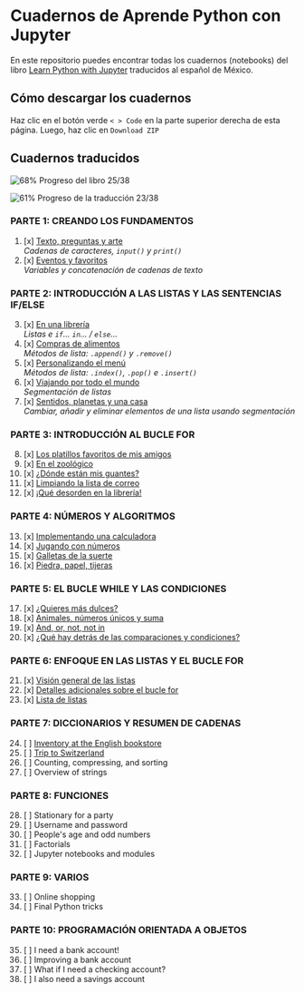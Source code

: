 # Cuadernos de Aprende Python con Jupyter

En este repositorio puedes encontrar todas los cuadernos (notebooks) del libro [Learn Python with Jupyter](https://learnpythonwithjupyter.com) traducidos al español de México. 

## Cómo descargar los cuadernos 
Haz clic en el botón verde `< > Code` en la parte superior derecha de esta página. Luego, haz clic en `Download ZIP`

## Cuadernos traducidos

![68%](https://progress-bar.dev/68) Progreso del libro 25/38 

![61%](https://progress-bar.dev/61) Progreso de la traducción 23/38 

### PARTE 1: CREANDO LOS FUNDAMENTOS
 1. [x] [Texto, preguntas y arte](01_string_input_print.ipynb)
        <br>*Cadenas de caracteres, `input()` y `print()`*
 2. [x] [Eventos y favoritos](02_variables.ipynb)
        <br>*Variables y concatenación de cadenas de texto*

### PARTE 2: INTRODUCCIÓN A LAS LISTAS Y LAS SENTENCIAS IF/ELSE
 3. [x] [En una librería](03_list_if_in_else.ipynb)
        <br>*Listas e `if`... `in`... / `else`...*
 4. [x] [Compras de alimentos](04_list_append_remove.ipynb)
        <br>*Métodos de lista: `.append()` y `.remove()`*
 5. [x] [Personalizando el menú](05_list_index_pop_insert.ipynb)
        <br>*Métodos de lista: `.index()`, `.pop()` e `.insert()`*
 6. [x] [Viajando por todo el mundo](06_list_slicing.ipynb)
        <br>*Segmentación de listas*
 7. [x] [Sentidos, planetas y una casa](07_list_slicing_use.ipynb)
        <br>*Cambiar, añadir y eliminar elementos de una lista usando segmentación*

### PARTE 3: INTRODUCCIÓN AL BUCLE FOR
 8. [x] [Los platillos favoritos de mis amigos](08_for_range.ipynb)
 9. [x] [En el zoológico](09_for_loop_if_equals.ipynb)
10. [x] [¿Dónde están mis guantes?](10_for_search.ipynb)
11. [x] [Limpiando la lista de correo](11_for_change_list.ipynb)
12. [x] [¡Qué desorden en la librería!](12_for_create_list.ipynb)

### PARTE 4: NÚMEROS Y ALGORITMOS
13. [x] [Implementando una calculadora](13_numbers.ipynb)
14. [x] [Jugando con números](14_list_of_numbers.ipynb)
15. [x] [Galletas de la suerte](15_random.ipynb)
16. [x] [Piedra, papel, tijeras](16_intro_to_algos.ipynb)

### PARTE 5: EL BUCLE WHILE Y LAS CONDICIONES
17. [x] [¿Quieres más dulces?](17_while_loop.ipynb)
18. [x] [Animales, números únicos y suma](18_while_conditions.ipynb)
19. [x] [And, or, not, not in](19_combining_conditions.ipynb)
20. [x] [¿Qué hay detrás de las comparaciones y condiciones?](20_booleans.ipynb)

### PARTE 6: ENFOQUE EN LAS LISTAS Y EL BUCLE FOR
21. [x] [Visión general de las listas](21_list_overview.ipynb)
22. [x] [Detalles adicionales sobre el bucle for](22_for_overview.ipynb)
23. [x] [Lista de listas](23_list_of_lists.ipynb)

### PARTE 7: DICCIONARIOS Y RESUMEN DE CADENAS
24. [ ] [Inventory at the English bookstore](24_dictionaries.ipynb)
25. [ ] [Trip to Switzerland](25_dictionary_list.ipynb)
26. [ ] Counting, compressing, and sorting
27. [ ] Overview of strings

### PARTE 8: FUNCIONES
28. [ ] Stationary for a party
29. [ ] Username and password
30. [ ] People's age and odd numbers
31. [ ] Factorials
32. [ ] Jupyter notebooks and modules

### PARTE 9: VARIOS
33. [ ] Online shopping
34. [ ] Final Python tricks

### PARTE 10: PROGRAMACIÓN ORIENTADA A OBJETOS
35. [ ] I need a bank account!
36. [ ] Improving a bank account
37. [ ] What if I need a checking account?
38. [ ] I also need a savings account